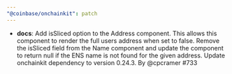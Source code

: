 ```yaml
---
"@coinbase/onchainkit": patch
---
```


- **docs**: Add isSliced option to the Address component. This allows this component to render the full users address when set to false. Remove the isSliced field from the Name component and update the component to return null if the ENS name is not found for the given address. Update onchainkit dependency to version 0.24.3. By @cpcramer #733
